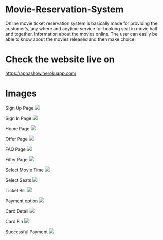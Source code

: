 # Movie-Reservation-System
Online movie ticket reservation system is basically made for providing the customer’s, any where and anytime service for booking seat in movie hall and together. Information about the movies online. The user can easily be able to know about the movies released and then make choice.

# Check the website live on
https://apnashow.herokuapp.com/

# Images

Sign Up Page
![](/Screenshots/2020-11-26.png)

Sign In Page
![](/Screenshots/2020-11-26%20(1).png)

Home Page
![](/Screenshots/2020-11-26%20(3).png)

Offer Page
![](/Screenshots/2020-11-26%20(5).png)

FAQ Page
![](/Screenshots/2020-11-26%20(7).png)

Filter Page
![](/Screenshots/2020-11-26%20(8).png)

Select Movie Time
![](/Screenshots/2020-11-26%20(4).png)

Select Seats
![](/Screenshots/2020-11-26%20(10).png)

Ticket Bill
![](/Screenshots/2020-11-26%20(11).png)

Payment option
![](/Screenshots/2020-11-26%20(12).png)
  
Card Detail
![](/Screenshots/2020-11-26%20(13).png)

Card Pin
![](/Screenshots/2020-11-26%20(14).png)

Successful Payment
![](/Screenshots/2020-11-26%20(15).png)



